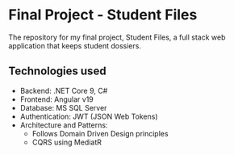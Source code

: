 # Final Project - Student Files
The repository for my final project, Student Files, a full stack web application that keeps student dossiers.

## Technologies used
 - Backend: .NET Core 9, C#
 - Frontend: Angular v19
 - Database: MS SQL Server
 - Authentication: JWT (JSON Web Tokens)
 - Architecture and Patterns:
     - Follows Domain Driven Design principles
     - CQRS using MediatR
